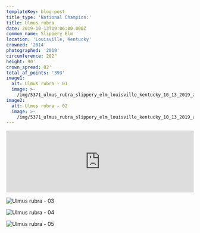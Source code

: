 ```yaml
---
templateKey: blog-post
title_type: 'National Champion:'
title: Ulmus rubra
date: 2019-10-13T19:06:00.000Z
common_name: Slippery Elm
location: 'Louisville, Kentucky'
crowned: '2014'
photographed: '2019'
circumference: 282"
height: 90'
crown_spread: 82'
total_af_points: '393'
image1:
  alt: Ulmus rubra - 01
  image: >-
    /img/5371_ulmus_rubra_slippery_elm_louisville_kentucky_10_13_2019_american_forests_brian_kelley_base_2.jpg
image2:
  alt: Ulmus rubra - 02
  image: >-
    /img/5371_ulmus_rubra_slippery_elm_louisville_kentucky_10_13_2019_american_forests_brian_kelley_full_1.jpg
---
```

<iframe width="100%" height="166" scrolling="no" frameborder="no" allow="autoplay" src="https://w.soundcloud.com/player/?url=https%3A//api.soundcloud.com/tracks/742942120&color=%23ff5500&auto_play=false&hide_related=false&show_comments=true&show_user=true&show_reposts=false&show_teaser=true"></iframe>

![Ulmus rubra - 03](/img/5371_ulmus_rubra_slippery_elm_louisville_kentucky_10_13_2019_american_forests_brian_kelley_base_1.jpg)

![Ulmus rubra - 04](/img/5371_ulmus_rubra_slippery_elm_louisville_kentucky_10_13_2019_american_forests_brian_kelley_leaf_1.jpg)

![Ulmus rubra - 05](/img/5371_ulmus_rubra_slippery_elm_louisville_kentucky_10_13_2019_american_forests_brian_kelley_scale.jpg)
